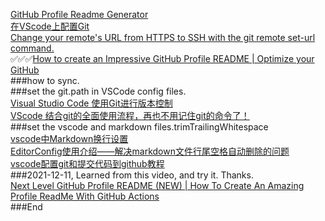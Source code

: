 [GitHub Profile Readme Generator](https://arturssmirnovs.github.io/github-profile-readme-generator/)  
[在VScode上配置Git](https://zhuanlan.zhihu.com/p/31417255)  
[Change your remote's URL from HTTPS to SSH with the git remote set-url command.](https://docs.github.com/en/get-started/getting-started-with-git/managing-remote-repositories#switching-remote-urls-from-ssh-to-https)  
✅✅✅[How to create an Impressive GitHub Profile README | Optimize your GitHub](https://www.youtube.com/watch?v=7K8JctEM-Uk)  
###how to sync.  
###set the git.path in VSCode config files.  
[Visual Studio Code 使用Git进行版本控制](https://zhuanlan.zhihu.com/p/23344403)  
[VScode 结合git的全面使用流程，再也不用记住git的命令了！](https://blog.csdn.net/weixin_43314519/article/details/107572206)  
###set the vscode and markdown  files.trimTrailingWhitespace  
[vscode中Markdown换行设置](https://blog.csdn.net/guobinlin/article/details/111371578?spm=1001.2101.3001.6661.1&utm_medium=distribute.pc_relevant_t0.none-task-blog-2%7Edefault%7EBlogCommendFromBaidu%7Edefault-1.highlightwordscore&depth_1-utm_source=distribute.pc_relevant_t0.none-task-blog-2%7Edefault%7EBlogCommendFromBaidu%7Edefault-1.highlightwordscore)  
[EditorConfig使用介绍——解决markdown文件行尾空格自动删除的问题](https://segmentfault.com/a/1190000007599845)  
[vscode配置git和提交代码到github教程](https://www.cnblogs.com/ExMan/p/15078590.html)  
###2021-12-11, Learned from this video, and try it. Thanks.  
[Next Level GitHub Profile README (NEW) | How To Create An Amazing Profile ReadMe With GitHub Actions](https://www.youtube.com/watch?v=ECuqb5Tv9qI)  
###End
